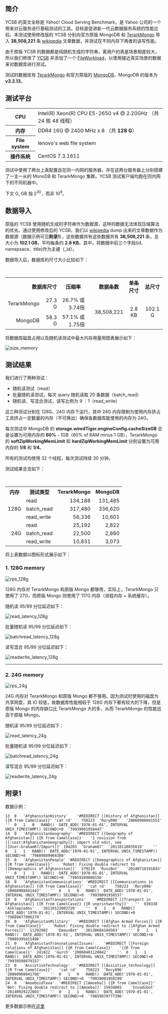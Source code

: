 ## 简介

YCSB 的英文全称是 Yahoo! Cloud Serving Benchmark，是 Yahoo 公司的一个用来对云服务进行基础测试的工具。目标是促进新一代云数据服务系统的性能比较。本测试使用修改版的 YCSB 分别向官方原版 MongoDB 和 [TerarkMongo](http://terark.com/zh/databases/mongodb) 导入 **38,508,221** 条 [wikipedia](https://dumps.wikimedia.org/backup-index.html) 文章数据，并测试在不同内存下两者的读写性能。

由于原版 YCSB 的数据都是纯随机生成的字符串，离用户的真是场景相差较大，所以我们修改了 [YCSB](https://github.com/Terark/YCSB/tree/dev) 并添加了一个 [FileWorkload](https://github.com/Terark/YCSB/blob/master/README-terark.md)，以使用接近真实场景的数据来对数据库进行测试。

测试的数据库有 [TerarkMongo](http://terark.com/zh/databases/mongodb) 和官方原版的 [MongoDB](https://www.mongodb.com/)，MongoDB 的版本为 **v3.2.13**。

## 测试平台

<table>
  <tr>
    <th>CPU</th>
    <td>Intel(R) Xeon(R) CPU E5-2650 v4 @ 2.20GHz （共 24 核 48 线程）</td>
  </tr>
  <tr>
    <th>内存</th>
    <td>DDR4 16G @ 2400 MHz x 8 （共 <strong>128 G</strong>）</td>
  </tr>
  <tr>
    <th>File system</th>
    <td>lenovo's web file system</td>
  </tr>
  <tr>
    <th>操作系统</th>
    <td>CentOS 7.3.1611</td>
  </tr>
</table>

测试中使用了两台上表配置且在同一内网的服务器，并在这两台服务器上分别搭建了一主一从的 MonoDB 和 TerarkMongo 集群。YCSB 测试客户端均跑在同内网下的不同机器中。

下文 G, GB 指 2<sup>30</sup>，而非 10<sup>9</sup>。

## 数据导入

原版的 YCSB 使用随机生成的字符串作为数据源，这样的数据无法体现压缩算法的优劣。通过使用修改后的 YCSB，我们以 [wikipedia](https://dumps.wikimedia.org/backup-index.html) dump 出来的文章数据作为数据源（数据示例可见**附录1**），这些数据共有这些数据共有 **38,508,221** 条，总大小为 **102.1 GB**，平均每条约 **2.8 KB**。其中，将数据中前三个字段(id、namepsace、title)作为主键（_id）。

数据导入后，数据库的尺寸大小比较如下：

<table>
<tr>
  <th colspan="2" align="right">数据库尺寸</th>
  <th>压缩率</th>
  <th rowspan="3"></th>
  <th>数据条数</th>
  <th>单条尺寸</th>
  <th>总尺寸</th>
</tr>
<tr>
  <td align="right">TerarkMongo</td>
  <td align="right">27.3 G</td>
  <td align="right">26.7% 或 3.74倍</td>
  <td align="center" rowspan="2">38,508,221</td>
  <td align="center" rowspan="2">2.8 KB</td>
  <td align="center" rowspan="2">102.1 G</td>
</tr>
<tr>
  <td align="right">MongoDB</td>
  <td align="right">58.3 G</td>
  <td align="right">57.1% 或 1.75倍</td>
</tr>
</table>

将数据库磁盘占用以及随机读测试中最大内存用量用图表展示如下：

![size_memory](../images/benchmark_ycsb_wikipedia/size_memory.svg)

## 测试结果

我们进行了两种测试：

- 随机读测试（read）
- 批量随机读测试，每次 query 随机读取 20 条数据（batch_read）
- 随机读、写混合测试，读写比例为 9 ：1（read_write）

这三种测试分别在 128G、24G 内存下运行，其中 24G 内存限制为使用内存挤占工具挤占一定数量的内存（不可换出）确保各数据库能使用的内存为 24G。

每次测试中 MongoDB 的 **storage.wiredTiger.engineConfig.cacheSizeGB** 总是设置为可用内存的 **60%** - 1GB（60% of RAM minus 1 GB），TerarkMongo 的 **softZipWorkingMemLimit** 和 **hardZipWorkingMemLimit** 分别设置为可用内存的 **1/8** 和 **1/4**。

所有的测试均使用 32 个线程，每次测试持续 30 分钟。

测试结果总览如下：
<table>
    <tr>
             <th>内存</th><th>测试类型</th><th>TerarkMongo</th><th>MongoDB</th>
    </tr>
    <tr align="right">
             <td rowspan="3">128G</td> <td align="left">read</td> <td>134,188</td> <td>131,485</td>
    </tr>
    <tr align="right">
             <td align="left">batch_read</td> <td>317,480</td> <td>336,620</td>
    </tr>
    <tr align="right">
             <td align="left">read_write</td> <td>56,336</td> <td>10,601</td>
    </tr>
    <tr align="right">
             <td rowspan="3">24G</td><td align="left">read</td> <td>25,192</td> <td>2,822</td>
    </tr>
    <tr align="right">
             <td align="left">batch_read</td> <td>22,500</td> <td>2,860</td>
    </tr>
    <tr align="right">
             <td align="left">read_write</td> <td>10,831</td> <td>3,073</td>
    </tr>
</table>

将上表数据以图标形式展示如下：

### 1. 128G memory

![rps_128g](../images/benchmark_ycsb_wikipedia/qps_128g.svg)

128G 内存对 TerarkMongo 和原版 Mongo 都够用，实际上，TerarkMongo 只使用了 27G，而原版 Mongo 则使用了 117G 内存（进程内存 + 系统缓存）。

随机读 95/99 分位延迟如下：

![read_latency_128g](../images/benchmark_ycsb_wikipedia/read_latency_128g.svg)

批量随机读 95/99 分位延迟如下：

![batchread_latency_128g](../images/benchmark_ycsb_wikipedia/batchread_latency_128g.svg)

读写混合 95/99 分位延迟如下：

![readwrite_latency_128g](../images/benchmark_ycsb_wikipedia/readwrite_latency_128g.svg)

<hr />

### 2. 24G memory

![rps_24g](../images/benchmark_ycsb_wikipedia/qps_24g.svg)

24G 内存对 TerarkMongo 和原版 Mongo 都不够用。因为测试时使用的磁盘为共享网盘，其 IO 较低，故数据库性能相较于 128G 内存下都有较大的下降，但是原版 Mongo 的内存缺口比 TerarkMongo 大的多，从而 TerarkMongo 的性能远高于原版 Mongo。

随机读 95/99 分位延迟如下：

![read_latency_24g](../images/benchmark_ycsb_wikipedia/read_latency_24g.svg)

批量随机读 95/99 分位延迟如下：

![batchread_latency_24g](../images/benchmark_ycsb_wikipedia/batchread_latency_24g.svg)

读写混合 95/99 分位延迟如下：

![readwrite_latency_24g](../images/benchmark_ycsb_wikipedia/readwrite_latency_24g.svg)

## 附录1

数据示例：
```
13	0	'AfghanistanHistory'	'#REDIRECT [[History of Afghanistan]] {{R from CamelCase}}'	'cat rd'	750223	'Rory096'	'20060908041552'	''	0	1	0	RAND()	DATE_ADD('1970-01-01', INTERVAL UNIX_TIMESTAMP() SECOND)+0	'79939091958447'
14	0	'AfghanistanGeography'	'#REDIRECT [[Geography of Afghanistan]] {{R from CamelCase}}'	'1 revision from [[:nost:AfghanistanGeography]]: import old edit, see [[User:Graham87/Import]]'	194203	'Graham87'	'20110110035619'	''	0	1	1	RAND()	DATE_ADD('1970-01-01', INTERVAL UNIX_TIMESTAMP() SECOND)+0	'79889889964380'
15	0	'AfghanistanPeople'	'#REDIRECT [[Demographics of Afghanistan]] {{R from CamelCase}}'	'Robot: Fixing double redirect to [[Demographics of Afghanistan]]'	279219	'RussBot'	'20140710191843'	''	0	1	1	RAND()	DATE_ADD('1970-01-01', INTERVAL UNIX_TIMESTAMP() SECOND)+0	'79859289808156'
18	0	'AfghanistanCommunications'	'#REDIRECT [[Communications in Afghanistan]] {{R from CamelCase}}'	'cat rd'	750223	'Rory096'	'20060908041442'	''	0	1	0	RAND()	DATE_ADD('1970-01-01', INTERVAL UNIX_TIMESTAMP() SECOND)+0	'79939091958557'
19	0	'AfghanistanTransportations'	'#REDIRECT [[Transport in Afghanistan]] {{R from CamelCase}} {{R unprintworthy}}'	''	930338	'Asklepiades'	'20110122003720'	''	0	1	0	RAND()	DATE_ADD('1970-01-01', INTERVAL UNIX_TIMESTAMP() SECOND)+0	'79889877996279'
20	0	'AfghanistanMilitary'	'#REDIRECT [[Afghan Armed Forces]] {{R from CamelCase}}'	'Robot: Fixing double redirect to [[Afghan Armed Forces]]'	11292982	'EmausBot'	'20130604184503'	''	0	1	1	RAND()	DATE_ADD('1970-01-01', INTERVAL UNIX_TIMESTAMP() SECOND)+0	'79869395815496'
21	0	'AfghanistanTransnationalIssues'	'#REDIRECT [[Foreign relations of Afghanistan]] {{R from CamelCase}}'	'{{R from CamelCase}}'	241822	'Gurch'	'20060401120842'	''	0	1	1	RAND()	DATE_ADD('1970-01-01', INTERVAL UNIX_TIMESTAMP() SECOND)+0	'79939598879157'
23	0	'AssistiveTechnology'	'#REDIRECT [[Assistive_technology]] {{R from CamelCase}}'	'cat rd'	750223	'Rory096'	'20060908041700'	''	0	1	0	RAND()	DATE_ADD('1970-01-01', INTERVAL UNIX_TIMESTAMP() SECOND)+0	'79939091958299'
24	0	'AmoeboidTaxa'	'#REDIRECT [[Amoeba]] {{R from CamelCase}}'	'Bot: Fixing double redirect to [[Amoeba]]'	15934865	'Invadibot'	'20140929222603'	''	0	1	1	RAND()	DATE_ADD('1970-01-01', INTERVAL UNIX_TIMESTAMP() SECOND)+0	'79859070777396'
```

更多数据示例在[这里](https://raw.githubusercontent.com/Terark/mongo-on-terarkdb-manual/master/zh-hans/ycsb_dateset_example.txt)
